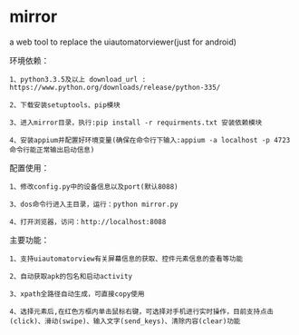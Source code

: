 # mirror
a web tool to replace the uiautomatorviewer(just for android)

环境依赖：
	
	1、python3.3.5及以上 download_url : https://www.python.org/downloads/release/python-335/

	2、下载安装setuptools、pip模块

	3、进入mirror目录，执行:pip install -r requirments.txt 安装依赖模块

	4、安装appium并配置好环境变量(确保在命令行下输入:appium -a localhost -p 4723  命令行能正常输出启动信息)


配置使用：

	1、修改config.py中的设备信息以及port(默认8088)

	3、dos命令行进入主目录，运行：python mirror.py 

	4、打开浏览器，访问：http://localhost:8088


主要功能：

	1、支持uiautomatorview有关屏幕信息的获取、控件元素信息的查看等功能

	2、自动获取apk的包名和启动activity

	3、xpath全路径自动生成，可直接copy使用

	4、选择元素后,在红色方框内单击鼠标右键，可选择对手机进行实时操作，目前支持点击(click)、滑动(swipe)、输入文字(send_keys)、清除内容(clear)功能

